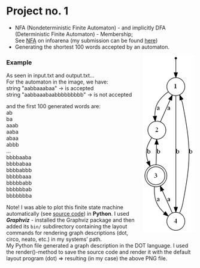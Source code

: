 #  Project no. 1



- NFA (Nondeterministic Finite Automaton) - and implicitly DFA (Deterministic Finite Automaton) - Membership;\
 See [NFA](https://infoarena.ro/problema/nfa) on infoarena (my submission can be found [here](https://infoarena.ro/job_detail/2590331))
- Generating the shortest 100 words accepted by an automaton.

<img align="right" src="draw-finite-state-machine/automaton.gv.png">

### Example
As seen in input.txt and output.txt...\
For the automaton in the image, we have:\
string "aabbaaabaa" -> is accepted\
string "aabbaaabaabbbbbbbbb" -> is not accepted

and the first 100 generated words are:\
ab\
ba\
aaab\
aaba\
abaa\
abbb\
...\
bbbbaaba\
bbbbabaa\
bbbbabbb\
bbbbbaaa\
bbbbbabb\
bbbbbbab\
bbbbbbba

Note! I was able to plot this finite state machine automatically (see [source code](draw-finite-state-machine/app.py)) in **Python**. I used ***Graphviz*** - installed the Graphviz package and then added its `bin/` subdirectory containing the layout commands for rendering graph descriptions (dot, circo, neato, etc.) in my systems’ path.\
My Python file generated a graph description in the DOT language. I used the render()-method to save the source code and render it with the default layout program (dot) => resulting (in my case) the above PNG file.
